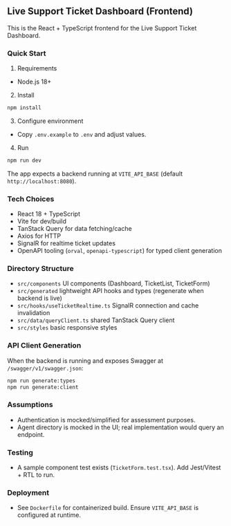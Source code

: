 ## Live Support Ticket Dashboard (Frontend)

This is the React + TypeScript frontend for the Live Support Ticket Dashboard.

### Quick Start

1. Requirements

- Node.js 18+

2. Install

```bash
npm install
```

3. Configure environment

- Copy `.env.example` to `.env` and adjust values.

4. Run

```bash
npm run dev
```

The app expects a backend running at `VITE_API_BASE` (default `http://localhost:8080`).

### Tech Choices

- React 18 + TypeScript
- Vite for dev/build
- TanStack Query for data fetching/cache
- Axios for HTTP
- SignalR for realtime ticket updates
- OpenAPI tooling (`orval`, `openapi-typescript`) for typed client generation

### Directory Structure

- `src/components` UI components (Dashboard, TicketList, TicketForm)
- `src/generated` lightweight API hooks and types (regenerate when backend is live)
- `src/hooks/useTicketRealtime.ts` SignalR connection and cache invalidation
- `src/data/queryClient.ts` shared TanStack Query client
- `src/styles` basic responsive styles

### API Client Generation

When the backend is running and exposes Swagger at `/swagger/v1/swagger.json`:

```bash
npm run generate:types
npm run generate:client
```

### Assumptions

- Authentication is mocked/simplified for assessment purposes.
- Agent directory is mocked in the UI; real implementation would query an endpoint.

### Testing

- A sample component test exists (`TicketForm.test.tsx`). Add Jest/Vitest + RTL to run.

### Deployment

- See `Dockerfile` for containerized build. Ensure `VITE_API_BASE` is configured at runtime.
